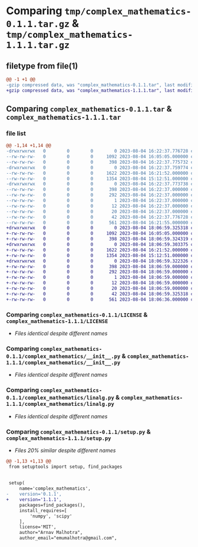 # Comparing `tmp/complex_mathematics-0.1.1.tar.gz` & `tmp/complex_mathematics-1.1.1.tar.gz`

## filetype from file(1)

```diff
@@ -1 +1 @@
-gzip compressed data, was "complex_mathematics-0.1.1.tar", last modified: Fri Aug  4 16:22:37 2023, max compression
+gzip compressed data, was "complex_mathematics-1.1.1.tar", last modified: Fri Aug  4 18:06:59 2023, max compression
```

## Comparing `complex_mathematics-0.1.1.tar` & `complex_mathematics-1.1.1.tar`

### file list

```diff
@@ -1,14 +1,14 @@
-drwxrwxrwx   0        0        0        0 2023-08-04 16:22:37.776728 complex_mathematics-0.1.1/
--rw-rw-rw-   0        0        0     1092 2023-08-04 16:05:05.000000 complex_mathematics-0.1.1/LICENSE
--rw-rw-rw-   0        0        0      398 2023-08-04 16:22:37.775732 complex_mathematics-0.1.1/PKG-INFO
-drwxrwxrwx   0        0        0        0 2023-08-04 16:22:37.759774 complex_mathematics-0.1.1/complex_mathematics/
--rw-rw-rw-   0        0        0     1622 2023-08-04 16:21:52.000000 complex_mathematics-0.1.1/complex_mathematics/__init__.py
--rw-rw-rw-   0        0        0     1354 2023-08-04 15:12:51.000000 complex_mathematics-0.1.1/complex_mathematics/linalg.py
-drwxrwxrwx   0        0        0        0 2023-08-04 16:22:37.773738 complex_mathematics-0.1.1/complex_mathematics.egg-info/
--rw-rw-rw-   0        0        0      398 2023-08-04 16:22:37.000000 complex_mathematics-0.1.1/complex_mathematics.egg-info/PKG-INFO
--rw-rw-rw-   0        0        0      292 2023-08-04 16:22:37.000000 complex_mathematics-0.1.1/complex_mathematics.egg-info/SOURCES.txt
--rw-rw-rw-   0        0        0        1 2023-08-04 16:22:37.000000 complex_mathematics-0.1.1/complex_mathematics.egg-info/dependency_links.txt
--rw-rw-rw-   0        0        0       12 2023-08-04 16:22:37.000000 complex_mathematics-0.1.1/complex_mathematics.egg-info/requires.txt
--rw-rw-rw-   0        0        0       20 2023-08-04 16:22:37.000000 complex_mathematics-0.1.1/complex_mathematics.egg-info/top_level.txt
--rw-rw-rw-   0        0        0       42 2023-08-04 16:22:37.776728 complex_mathematics-0.1.1/setup.cfg
--rw-rw-rw-   0        0        0      561 2023-08-04 16:21:55.000000 complex_mathematics-0.1.1/setup.py
+drwxrwxrwx   0        0        0        0 2023-08-04 18:06:59.325318 complex_mathematics-1.1.1/
+-rw-rw-rw-   0        0        0     1092 2023-08-04 16:05:05.000000 complex_mathematics-1.1.1/LICENSE
+-rw-rw-rw-   0        0        0      398 2023-08-04 18:06:59.324319 complex_mathematics-1.1.1/PKG-INFO
+drwxrwxrwx   0        0        0        0 2023-08-04 18:06:59.303375 complex_mathematics-1.1.1/complex_mathematics/
+-rw-rw-rw-   0        0        0     1622 2023-08-04 16:21:52.000000 complex_mathematics-1.1.1/complex_mathematics/__init__.py
+-rw-rw-rw-   0        0        0     1354 2023-08-04 15:12:51.000000 complex_mathematics-1.1.1/complex_mathematics/linalg.py
+drwxrwxrwx   0        0        0        0 2023-08-04 18:06:59.322326 complex_mathematics-1.1.1/complex_mathematics.egg-info/
+-rw-rw-rw-   0        0        0      398 2023-08-04 18:06:59.000000 complex_mathematics-1.1.1/complex_mathematics.egg-info/PKG-INFO
+-rw-rw-rw-   0        0        0      292 2023-08-04 18:06:59.000000 complex_mathematics-1.1.1/complex_mathematics.egg-info/SOURCES.txt
+-rw-rw-rw-   0        0        0        1 2023-08-04 18:06:59.000000 complex_mathematics-1.1.1/complex_mathematics.egg-info/dependency_links.txt
+-rw-rw-rw-   0        0        0       12 2023-08-04 18:06:59.000000 complex_mathematics-1.1.1/complex_mathematics.egg-info/requires.txt
+-rw-rw-rw-   0        0        0       20 2023-08-04 18:06:59.000000 complex_mathematics-1.1.1/complex_mathematics.egg-info/top_level.txt
+-rw-rw-rw-   0        0        0       42 2023-08-04 18:06:59.325318 complex_mathematics-1.1.1/setup.cfg
+-rw-rw-rw-   0        0        0      561 2023-08-04 18:06:36.000000 complex_mathematics-1.1.1/setup.py
```

### Comparing `complex_mathematics-0.1.1/LICENSE` & `complex_mathematics-1.1.1/LICENSE`

 * *Files identical despite different names*

### Comparing `complex_mathematics-0.1.1/complex_mathematics/__init__.py` & `complex_mathematics-1.1.1/complex_mathematics/__init__.py`

 * *Files identical despite different names*

### Comparing `complex_mathematics-0.1.1/complex_mathematics/linalg.py` & `complex_mathematics-1.1.1/complex_mathematics/linalg.py`

 * *Files identical despite different names*

### Comparing `complex_mathematics-0.1.1/setup.py` & `complex_mathematics-1.1.1/setup.py`

 * *Files 20% similar despite different names*

```diff
@@ -1,13 +1,13 @@
 from setuptools import setup, find_packages
 
 
 setup(
     name='complex_mathematics',
-    version='0.1.1',
+    version='1.1.1',
     packages=find_packages(),
     install_requires=[
         'numpy', 'scipy'
     ],
     license='MIT',
     author="Arnav Malhotra",
     author_email="emumalhotra@gmail.com",
```


